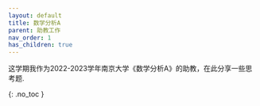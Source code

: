 ```yaml
---
layout: default
title: 数学分析A
parent: 助教工作
nav_order: 1
has_children: true
---
```


这学期我作为2022-2023学年南京大学《数学分析A》的助教，在此分享一些思考题.

{: .no_toc }
